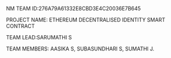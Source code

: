 NM TEAM ID:276A79A61332E8CBD3E4C20036E7B645

PROJECT NAME: ETHEREUM DECENTRALISED IDENTITY SMART CONTRACT 

TEAM LEAD:SARUMATHI S

TEAM MEMBERS: AASIKA S, SUBASUNDHARI S, SUMATHI J.

